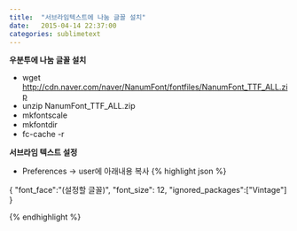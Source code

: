 ```yaml
---
title:  "서브라임텍스트에 나눔 글꼴 설치"
date:   2015-04-14 22:37:00
categories: sublimetext
---
```


**우분투에 나눔 글꼴 설치**

* wget http://cdn.naver.com/naver/NanumFont/fontfiles/NanumFont_TTF_ALL.zip
* unzip NanumFont_TTF_ALL.zip
* mkfontscale
* mkfontdir
* fc-cache -r

**서브라임 텍스트 설정**

* Preferences -> user에 아래내용 복사
{% highlight json %}

{
	"font_face":"(설정할 글꼴)",
	"font_size": 12,
	"ignored_packages":["Vintage"]
}

{% endhighlight %}